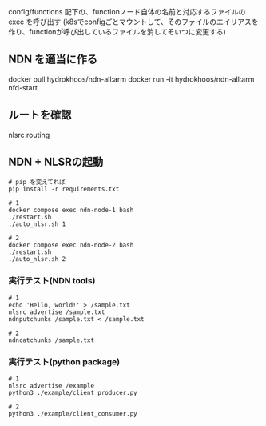 config/functions 配下の、functionノード自体の名前と対応するファイルの exec を呼び出す
(k8sでconfigごとマウントして、そのファイルのエイリアスを作り、functionが呼び出しているファイルを消してそいつに変更する)

## NDN を適当に作る
docker pull hydrokhoos/ndn-all:arm
docker run -it hydrokhoos/ndn-all:arm
nfd-start

## ルートを確認
nlsrc routing

## NDN + NLSRの起動
```
# pip を変えてれば
pip install -r requirements.txt 

# 1
docker compose exec ndn-node-1 bash
./restart.sh
./auto_nlsr.sh 1

# 2
docker compose exec ndn-node-2 bash
./restart.sh
./auto_nlsr.sh 2
```

### 実行テスト(NDN tools)
```
# 1
echo 'Hello, world!' > /sample.txt
nlsrc advertise /sample.txt
ndnputchunks /sample.txt < /sample.txt

# 2
ndncatchunks /sample.txt
```

### 実行テスト(python package)
```
# 1
nlsrc advertise /example
python3 ./example/client_producer.py 

# 2
python3 ./example/client_consumer.py 
```

